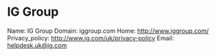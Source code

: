 
# IG Group

Name: IG Group
Domain: iggroup.com
Home: http://www.iggroup.com/
Privacy_policy: http://www.ig.com/uk/privacy-policy
Email: helpdesk.uk@ig.com
